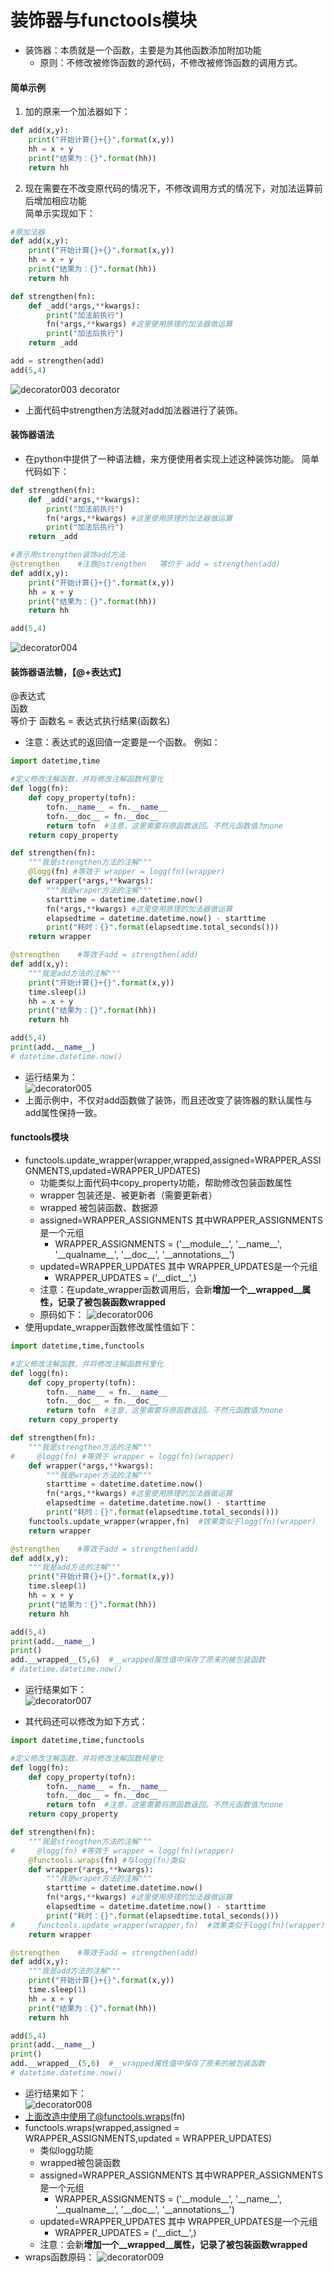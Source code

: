 # 装饰器与functools模块
* 装饰器：本质就是一个函数，主要是为其他函数添加附加功能
    * 原则：不修改被修饰函数的源代码，不修改被修饰函数的调用方式。
#### 简单示例
1. 加的原来一个加法器如下：
````python
def add(x,y):
    print("开始计算{}+{}".format(x,y))
    hh = x + y
    print("结果为：{}".format(hh))
    return hh
````
2. 现在需要在不改变原代码的情况下，不修改调用方式的情况下，对加法运算前后增加相应功能  
简单示实现如下：
````python
#原加法器
def add(x,y):
    print("开始计算{}+{}".format(x,y))
    hh = x + y
    print("结果为：{}".format(hh))
    return hh

def strengthen(fn):
    def _add(*args,**kwargs):
        print("加法前执行")
        fn(*args,**kwargs) #这里使用原理的加法器做运算
        print("加法后执行")
    return _add

add = strengthen(add)
add(5,4)
````  
![decorator003](https://raw.githubusercontent.com/1263351411/xdd.github.io/master/img/python/decorator003.jpg) 
decorator
* 上面代码中strengthen方法就对add加法器进行了装饰。
#### 装饰器语法
* 在python中提供了一种语法糖，来方便使用者实现上述这种装饰功能。
简单代码如下：
````python
def strengthen(fn):
    def _add(*args,**kwargs):
        print("加法前执行")
        fn(*args,**kwargs) #这里使用原理的加法器做运算
        print("加法后执行")
    return _add 

#表示用strengthen装饰add方法
@strengthen    #注意@strengthen   等价于 add = strengthen(add) 
def add(x,y):
    print("开始计算{}+{}".format(x,y))
    hh = x + y
    print("结果为：{}".format(hh))
    return hh

add(5,4)
````  
![decorator004](https://raw.githubusercontent.com/1263351411/xdd.github.io/master/img/python/decorator004.jpg)  

#### 装饰器语法糖，【@+表达式】  
@表达式  
函数  
等价于  函数名 = 表达式执行结果(函数名)  
* 注意：表达式的返回值一定要是一个函数。
例如：
````python
import datetime,time

#定义修改注解函数，并将修改注解函数柯里化
def logg(fn):
    def copy_property(tofn):
        tofn.__name__ = fn.__name__
        tofn.__doc__ = fn.__doc__
        return tofn  #注意，这里需要将原函数返回。不然元函数值为none
    return copy_property

def strengthen(fn):
    """我是strengthen方法的注解"""
    @logg(fn) #等效于 wrapper = logg(fn)(wrapper)
    def wrapper(*args,**kwargs):
        """我是wraper方法的注解"""
        starttime = datetime.datetime.now()
        fn(*args,**kwargs) #这里使用原理的加法器做运算
        elapsedtime = datetime.datetime.now() - starttime
        print("耗时：{}".format(elapsedtime.total_seconds()))
    return wrapper 

@strengthen    #等效于add = strengthen(add)
def add(x,y):
    """我是add方法的注解"""
    print("开始计算{}+{}".format(x,y))
    time.sleep(1)
    hh = x + y
    print("结果为：{}".format(hh))
    return hh

add(5,4)
print(add.__name__)
# datetime.datetime.now()
````   
* 运行结果为：  
![decorator005](https://raw.githubusercontent.com/1263351411/xdd.github.io/master/img/python/decorator005.jpg) 
* 上面示例中，不仅对add函数做了装饰，而且还改变了装饰器的默认属性与add属性保持一致。

#### functools模块
* functools.update_wrapper(wrapper,wrapped,assigned=WRAPPER_ASSIGNMENTS,updated=WRAPPER_UPDATES)
    * 功能类似上面代码中copy_property功能，帮助修改包装函数属性
    * wrapper 包装还是、被更新者（需要更新者）
    * wrapped 被包装函数、数据源
    * assigned=WRAPPER_ASSIGNMENTS 其中WRAPPER_ASSIGNMENTS是一个元组
        * WRAPPER_ASSIGNMENTS = ('\_\_module\_\_', '\_\_name\_\_', '\_\_qualname\_\_', '\_\_doc\_\_',
                       '\_\_annotations\_\_')
    * updated=WRAPPER_UPDATES 其中 WRAPPER_UPDATES是一个元组
        * WRAPPER_UPDATES = ('\_\_dict\_\_',)
    * 注意：在update_wrapper函数调用后，会新**增加一个__wrapped__属性，记录了被包装函数wrapped**
    * 原码如下：
    ![decorator006](https://raw.githubusercontent.com/1263351411/xdd.github.io/master/img/python/decorator006.jpg) 
* 使用update_wrapper函数修改属性值如下：
````python
import datetime,time,functools

#定义修改注解函数，并将修改注解函数柯里化
def logg(fn):
    def copy_property(tofn):
        tofn.__name__ = fn.__name__
        tofn.__doc__ = fn.__doc__
        return tofn  #注意，这里需要将原函数返回。不然元函数值为none
    return copy_property

def strengthen(fn):
    """我是strengthen方法的注解"""
#     @logg(fn) #等效于 wrapper = logg(fn)(wrapper)
    def wrapper(*args,**kwargs):
        """我是wraper方法的注解"""
        starttime = datetime.datetime.now()
        fn(*args,**kwargs) #这里使用原理的加法器做运算
        elapsedtime = datetime.datetime.now() - starttime
        print("耗时：{}".format(elapsedtime.total_seconds()))
    functools.update_wrapper(wrapper,fn)  #效果类似于logg(fn)(wrapper)
    return wrapper 

@strengthen    #等效于add = strengthen(add)
def add(x,y):
    """我是add方法的注解"""
    print("开始计算{}+{}".format(x,y))
    time.sleep(1)
    hh = x + y
    print("结果为：{}".format(hh))
    return hh

add(5,4)
print(add.__name__)
print()
add.__wrapped__(5,6)  #__wrapped属性值中保存了原来的被包装函数
# datetime.datetime.now()
````  
* 运行结果如下：  
![decorator007](https://raw.githubusercontent.com/1263351411/xdd.github.io/master/img/python/decorator007.jpg) 

* 其代码还可以修改为如下方式：
````python
import datetime,time,functools

#定义修改注解函数，并将修改注解函数柯里化
def logg(fn):
    def copy_property(tofn):
        tofn.__name__ = fn.__name__
        tofn.__doc__ = fn.__doc__
        return tofn  #注意，这里需要将原函数返回。不然元函数值为none
    return copy_property

def strengthen(fn):
    """我是strengthen方法的注解"""
#     @logg(fn) #等效于 wrapper = logg(fn)(wrapper)
    @functools.wraps(fn) #与logg(fn)类似
    def wrapper(*args,**kwargs):
        """我是wraper方法的注解"""
        starttime = datetime.datetime.now()
        fn(*args,**kwargs) #这里使用原理的加法器做运算
        elapsedtime = datetime.datetime.now() - starttime
        print("耗时：{}".format(elapsedtime.total_seconds()))
#     functools.update_wrapper(wrapper,fn)  #效果类似于logg(fn)(wrapper)
    return wrapper 

@strengthen    #等效于add = strengthen(add)
def add(x,y):
    """我是add方法的注解"""
    print("开始计算{}+{}".format(x,y))
    time.sleep(1)
    hh = x + y
    print("结果为：{}".format(hh))
    return hh

add(5,4)
print(add.__name__)
print()
add.__wrapped__(5,6)  #__wrapped属性值中保存了原来的被包装函数
# datetime.datetime.now()
````  
* 运行结果如下：  
![decorator008](https://raw.githubusercontent.com/1263351411/xdd.github.io/master/img/python/decorator008.jpg) 
* 上面改造中使用了@functools.wraps(fn)
* functools.wraps(wrapped,assigned = WRAPPER_ASSIGNMENTS,updated = WRAPPER_UPDATES)
    * 类似logg功能
    * wrapped被包装函数
    * assigned=WRAPPER_ASSIGNMENTS 其中WRAPPER_ASSIGNMENTS是一个元组
        * WRAPPER_ASSIGNMENTS = ('\_\_module\_\_', '\_\_name\_\_', '\_\_qualname\_\_', '\_\_doc\_\_',
                       '\_\_annotations\_\_')
    * updated=WRAPPER_UPDATES 其中 WRAPPER_UPDATES是一个元组
        * WRAPPER_UPDATES = ('\_\_dict\_\_',)
    * 注意：会新**增加一个__wrapped__属性，记录了被包装函数wrapped**
* wraps函数原码： 
![decorator009](https://raw.githubusercontent.com/1263351411/xdd.github.io/master/img/python/decorator009.jpg) 




